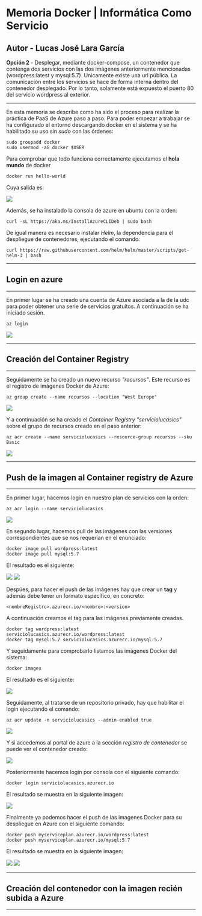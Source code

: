 # Memoria Docker | Informática Como Servicio

## Autor - Lucas José Lara García
**Opción 2** - Desplegar, mediante docker-compose, un contenedor que contenga dos servicios con las dos imágenes anteriormente mencionadas (wordpress:latest y mysql:5.7). Unicamente existe una url pública. La comunicación entre los servicios se hace de forma interna dentro del contenedor desplegado. Por lo tanto, solamente está expuesto el puerto 80 del servicio wordpress al exterior.

---

En esta memoria se describe como ha sido el proceso para realizar la práctica de PaaS de Azure paso a paso. Para poder empezar a trabajar se ha configurado el entorno descargando docker en el sistema y se ha habilitado su uso sin *sudo* con las órdenes: 

```
sudo groupadd docker
sudo usermod -aG docker $USER
```

Para comprobar que todo funciona correctamente ejecutamos el **hola mundo** de docker 

```
docker run hello-world
```

Cuya salida es:

<image src="capturas/holamundo.png">

Además, se ha instalado la consola de azure en ubuntu con la orden:

```
curl -sL https://aka.ms/InstallAzureCLIDeb | sudo bash
```
De igual manera es necesario instalar *Helm*, la dependencia para el despliegue de contenedores, ejecutando el comando:

```
curl https://raw.githubusercontent.com/helm/helm/master/scripts/get-helm-3 | bash
```

---
## Login en azure
---

En primer lugar se ha creado una cuenta de Azure asociada a la de la udc para poder obtener una serie de servicios gratuitos. A continuación se ha iniciado sesión.

```
az login
```

<image src="capturas/01-azure-login.png">

---
## Creación del Container Registry
---

Seguidamente se ha creado un nuevo recurso *"recursos"*. Este recurso es el registro de imágenes Docker de Azure:

```
az group create --name recursos --location "West Europe"
```

<image src="capturas/02-grupo de recurso.png">

Y a continuación se ha creado el *Container Registry* *"serviciolucasics"* sobre el grupo de recursos creado en el paso anterior:

```
az acr create --name serviciolucasics --resource-group recursos --sku Basic
```
<image src="capturas/03-planservicio.png">

---
## Push de la imagen al Container registry de Azure
---
En primer lugar, hacemos login en nuestro plan de servicios con la orden:

```
az acr login --name serviciolucasics
```
<image src="capturas/loginservicio.png">

En segundo lugar, hacemos pull de las imágenes con las versiones correspondientes que se nos requerían en el enunciado:

```
docker image pull wordpress:latest
docker image pull mysql:5.7
```
El resultado es el siguiente:

<image src="capturas/pullwordpress.png">
<image src="capturas/pullsql.png">

Despúes, para hacer el push de las imágenes hay que crear un **tag** y además debe tener un formato específico, en concreto:

```
<nombreRegistro>.azurecr.io/<nombre>:<version>
```
A continuación creamos el tag para las imágenes previamente creadas.

```
docker tag wordpress:latest serviciolucasics.azurecr.io/wordpress:latest
docker tag mysql:5.7 serviciolucasics.azurecr.io/mysql:5.7
```
Y seguidamente para comprobarlo listamos las imágenes Docker del sistema:

```
docker images
```
El resultado es el siguiente:

<image src="capturas/04-tags.png">

Seguidamente, al tratarse de un repositorio privado, hay que habilitar el login ejecutando el comando:

```
az acr update -n serviciolucasics --admin-enabled true
```
<image src="capturas/05-habilitar-login.png">

Y si accedemos al portal de azure a la sección *registro de contenedor* se puede ver el contenedor creado:

<image src="capturas/portalazure.png">

Posteriormente hacemos login por consola con el siguiente comando:

```
docker login serviciolucasics.azurecr.io
```

El resultado se muestra en la siguiente imagen:

<image src="capturas/06-loginservicio.png">

Finalmente ya podemos hacer el push de las imagenes Docker para su despliegue en Azure con el siguiente comando:

```
docker push myserviceplan.azurecr.io/wordpress:latest
docker push myserviceplan.azurecr.io/mysql:5.7
```

El resultado se muestra en la siguiente imagen:

<image src="capturas/pushwordpress.png">
<image src="capturas/pushmysql.png">

---
## Creación del contenedor con la imagen recién subida a Azure
---

